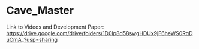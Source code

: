 # Cave_Master
Link to Videos and Development Paper:
https://drive.google.com/drive/folders/1D0lp8d58swgHDUx9jF6heWS0RqDuCmA_?usp=sharing
